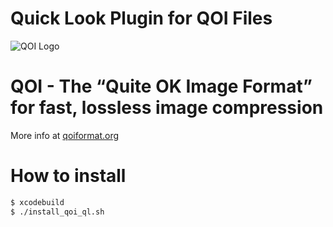 Quick Look Plugin for QOI Files
===============================


![QOI Logo](https://qoiformat.org/qoi-logo.svg)

# QOI - The “Quite OK Image Format” for fast, lossless image compression

More info at [qoiformat.org](https://qoiformat.org)

How to install
==============

```bash
$ xcodebuild
$ ./install_qoi_ql.sh
```
